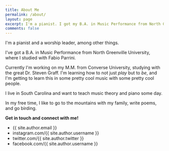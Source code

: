 ```yaml
---
title: About Me
permalink: /about/
layout: page
excerpt: I'm a pianist. I got my B.A. in Music Performance from North Greenville University, and I'm currently pursuing my M.M. in Performance at Converse University with Dr. Steven Graff.
comments: false
---
```


I'm a pianist and a worship leader, among other things.

I've got a B.A. in Music Performance from North Greenville University, where I studied with Fabio Parrini.

Currently I'm working on my M.M. from Converse University, studying with the great Dr. Steven Graff. I'm learning how to not just *play* but to *be*, and I'm getting to learn this in some pretty cool music with some pretty cool people.

I live in South Carolina and want to teach music theory and piano some day.

In my free time, I like to go to the mountains with my family, write poems, and go birding.

**Get in touch and connect with me!**

- {{ site.author.email }}
- instagram.com/{{ site.author.username }}
- twitter.com/{{ site.author.twitter }}
- facebook.com/{{ site.author.username }}
